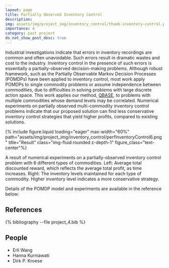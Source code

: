 ```yaml
---
layout: page
title: Partially Observed Inventory Control
description:
img: assets/img/project_img/inventory_control/thumb-inventory-control.png
importance: 4
category: past project
do_not_show_post_desc: true
---
```


<p class="text-justify">
Industrial investigations indicate that errors in inventory recordings are common and often unavoidable. Such errors result in dramatic wastes and cost to the industry. Inventory control in the presence of such errors is essentially a partially-observed decision-making problems. Although robust framework, such as the Partially Observable Markov Decision Processes (POMDPs) have been applied to inventory control, most work apply POMDPs to single commodity problems or assume independence between commodities, due to difficulties in solving problems with large discrete action space. This work applies our method, <a target="_blank" href="/papers/icaps18_qbase.pdf" >QBASE</a>, to problems with multiple commodities whose demand levels may be correlated. Numerical experiments on partially observed multi-commodity inventory control problems indicate that our proposed solution can find less conservative inventory control strategies that yield higher profits, compared to existing solutions.
</p>


{% include figure.liquid loading="eager" max-width="60%" path="assets/img/project_img/inventory_control/perfInventoryControl6.png" title="Result" class="img-fluid rounded z-depth-1" figure_class="text-center"%}

<div class="caption">
    A result of numerical experiments on a partially-observed inventory control problem with 6 different types of commodities. Left: Average total discounted reward, which reflects the average total profit, as time increases. Right: The inventory levels maintained for each type of commodity. Higher inventory level indicates a more conservative strategy.
</div>

<p class="text-justify">
Details of the POMDP model and experiments are available in the reference below:
</p>

<h2> References </h2>

<div class="publications">
   {% bibliography --file project_4.bib %}
</div>

<h2> People </h2>
<ul>
    <li>Erli Wang</li>
    <li>Hanna Kurniawati</li>
    <li>Dirk P. Kroese</li>
</ul>
